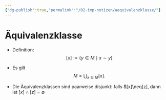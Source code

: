 ```yaml
---
{"dg-publish":true,"permalink":"/02-imp-notizen/aequivalenzklasse/"}
---
```


# Äquivalenzklasse
- Definition: 
$$[x]:=\{y\in M\mid x\sim y\}$$

- Es gilt $$M=\bigcup_{x\in M}[x].$$
- Die Äquivalenzklassen sind paarweise disjunkt: falls $[x]\neq[z], dann ist $[x]\cap[z]=\emptyset$